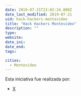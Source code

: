 ```yaml
---
date: 2019-07-21T23:02:24.000Z
date_last_modified: 2019-07-21
uid: hack-hackers-montevideo
title: "Hack Hackers Montevideo"
description: ""
type: 
website: 
date_ini: 
date_end: 
tags:

cities: 
  - Montevideo
---
```


Esta iniciativa fue realizada por:

- [X](/i/hack-hackers-montevideo.html)
